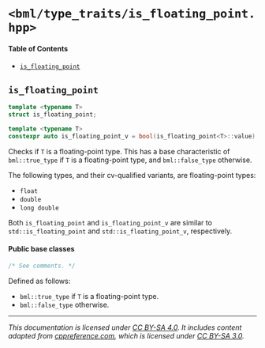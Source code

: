 # `<bml/type_traits/is_floating_point.hpp>`
#### Table of Contents
- [`is_floating_point`](#is_floating_point)

## `is_floating_point`
```c++
template <typename T>
struct is_floating_point;

template <typename T>
constexpr auto is_floating_point_v = bool(is_floating_point<T>::value);
```
Checks if `T` is a floating-point type. This has a base characteristic of `bml::true_type` if `T`
is a floating-point type, and `bml::false_type` otherwise.

The following types, and their cv-qualified variants, are floating-point types:

- `float`
- `double`
- `long double`

Both `is_floating_point` and `is_floating_point_v` are similar to `std::is_floating_point` and
`std::is_floating_point_v`, respectively.

#### Public base classes
```c++
/* See comments. */
```
Defined as follows:

- `bml::true_type` if `T` is a floating-point type.
- `bml::false_type` otherwise.

---
*This documentation is licensed under [CC BY-SA 4.0][1]. It includes content adapted from
[cppreference.com][2], which is licensed under [CC BY-SA 3.0][3].*

[1]: https://creativecommons.org/licenses/by-sa/4.0
[2]: https://en.cppreference.com
[3]: https://creativecommons.org/licenses/by-sa/3.0
